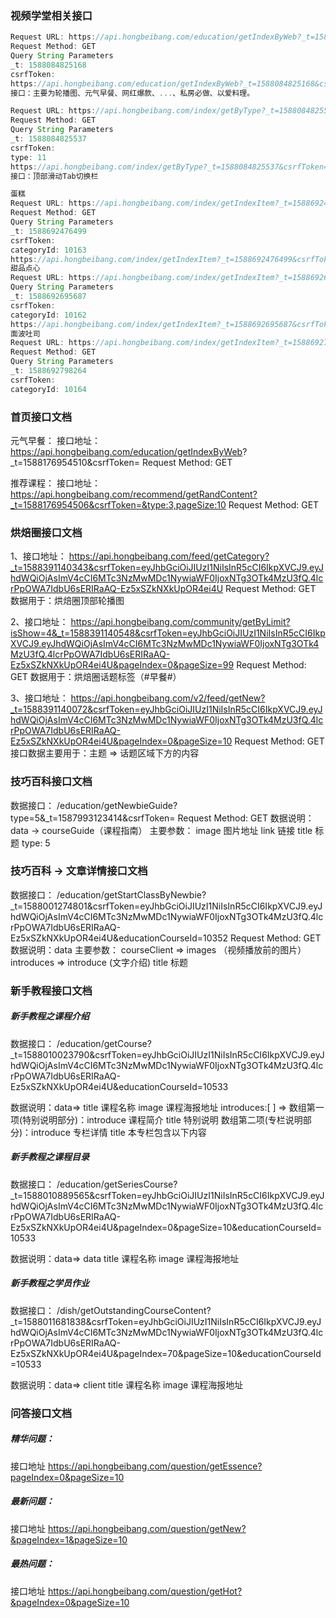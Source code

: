 ### 视频学堂相关接口

~~~jsx
Request URL: https://api.hongbeibang.com/education/getIndexByWeb?_t=1588084825168&csrfToken=
Request Method: GET
Query String Parameters
_t: 1588084825168
csrfToken: 
https://api.hongbeibang.com/education/getIndexByWeb?_t=1588084825168&csrfToken=
接口：主要为轮播图、元气早餐、网红爆款、...、私房必做、以爱料理。
~~~

~~~jsx
Request URL: https://api.hongbeibang.com/index/getByType?_t=1588084825537&csrfToken=&type=11
Request Method: GET
Query String Parameters
_t: 1588084825537
csrfToken: 
type: 11
https://api.hongbeibang.com/index/getByType?_t=1588084825537&csrfToken=&type=11
接口：顶部滑动Tab切换栏
~~~

```jsx
蛋糕
Request URL: https://api.hongbeibang.com/index/getIndexItem?_t=1588692476499&csrfToken=&categoryId=10163
Request Method: GET
Query String Parameters
_t: 1588692476499
csrfToken: 
categoryId: 10163
https://api.hongbeibang.com/index/getIndexItem?_t=1588692476499&csrfToken=&categoryId=10163
甜品点心
Request URL: https://api.hongbeibang.com/index/getIndexItem?_t=1588692695687&csrfToken=&categoryId=10162
Query String Parameters
_t: 1588692695687
csrfToken: 
categoryId: 10162
https://api.hongbeibang.com/index/getIndexItem?_t=1588692695687&csrfToken=&categoryId=10162
面波吐司
Request URL: https://api.hongbeibang.com/index/getIndexItem?_t=1588692798264&csrfToken=&categoryId=10164
Request Method: GET
Query String Parameters
_t: 1588692798264
csrfToken: 
categoryId: 10164
```



### 首页接口文档
元气早餐：
 接口地址：
 https://api.hongbeibang.com/education/getIndexByWeb?   _t=1588176954510&csrfToken=
 Request Method: GET

推荐课程：
接口地址：
https://api.hongbeibang.com/recommend/getRandContent?_t=1588176954506&csrfToken=&type:3,pageSize:10
Request Method: GET



### 烘焙圈接口文档
1、接口地址：
https://api.hongbeibang.com/feed/getCategory?_t=1588391140343&csrfToken=eyJhbGciOiJIUzI1NiIsInR5cCI6IkpXVCJ9.eyJhdWQiOjAsImV4cCI6MTc3NzMwMDc1NywiaWF0IjoxNTg3OTk4MzU3fQ.4lcrPpOWA7IdbU6sERIRaAQ-Ez5xSZkNXkUpOR4ei4U
Request Method: GET
数据用于：烘焙圈顶部轮播图

2、接口地址：
https://api.hongbeibang.com/community/getByLimit?isShow=4&_t=1588391140548&csrfToken=eyJhbGciOiJIUzI1NiIsInR5cCI6IkpXVCJ9.eyJhdWQiOjAsImV4cCI6MTc3NzMwMDc1NywiaWF0IjoxNTg3OTk4MzU3fQ.4lcrPpOWA7IdbU6sERIRaAQ-Ez5xSZkNXkUpOR4ei4U&pageIndex=0&pageSize=99
Request Method: GET
数据用于：烘焙圈话题标签（#早餐#）

3、接口地址：
https://api.hongbeibang.com/v2/feed/getNew?_t=1588391140072&csrfToken=eyJhbGciOiJIUzI1NiIsInR5cCI6IkpXVCJ9.eyJhdWQiOjAsImV4cCI6MTc3NzMwMDc1NywiaWF0IjoxNTg3OTk4MzU3fQ.4lcrPpOWA7IdbU6sERIRaAQ-Ez5xSZkNXkUpOR4ei4U&pageIndex=0&pageSize=10
Request Method: GET
接口数据主要用于：主题 =>   话题区域下方的内容

### 技巧百科接口文档

数据接口：
     /education/getNewbieGuide?type=5&_t=1587993123414&csrfToken=
Request Method: GET
数据说明：data -> courseGuide（课程指南）
主要参数：
   image 图片地址 
   link 链接
   title  标题
   type: 5

 ### 技巧百科 -> 文章详情接口文档
数据接口：
       /education/getStartClassByNewbie?_t=1588001274801&csrfToken=eyJhbGciOiJIUzI1NiIsInR5cCI6IkpXVCJ9.eyJhdWQiOjAsImV4cCI6MTc3NzMwMDc1NywiaWF0IjoxNTg3OTk4MzU3fQ.4lcrPpOWA7IdbU6sERIRaAQ-Ez5xSZkNXkUpOR4ei4U&educationCourseId=10352
Request Method: GET
数据说明：data
主要参数：
    courseClient  =>  images （视频播放前的图片）
    introduces  => introduce (文字介绍)
    title  标题

### 新手教程接口文档

 ##### 新手教程之课程介绍 
数据接口：
     /education/getCourse?_t=1588010023790&csrfToken=eyJhbGciOiJIUzI1NiIsInR5cCI6IkpXVCJ9.eyJhdWQiOjAsImV4cCI6MTc3NzMwMDc1NywiaWF0IjoxNTg3OTk4MzU3fQ.4lcrPpOWA7IdbU6sERIRaAQ-Ez5xSZkNXkUpOR4ei4U&educationCourseId=10533

数据说明：data=>
     title   课程名称
     image  课程海报地址 
     introduces:[ ] =>  数组第一项(特别说明部分)：introduce  课程简介
                                                title  特别说明
                        数组第二项(专栏说明部分)：introduce  专栏详情
                                                title  本专栏包含以下内容

 ##### 新手教程之课程目录  
数据接口：
     /education/getSeriesCourse?_t=1588010889565&csrfToken=eyJhbGciOiJIUzI1NiIsInR5cCI6IkpXVCJ9.eyJhdWQiOjAsImV4cCI6MTc3NzMwMDc1NywiaWF0IjoxNTg3OTk4MzU3fQ.4lcrPpOWA7IdbU6sERIRaAQ-Ez5xSZkNXkUpOR4ei4U&pageIndex=0&pageSize=10&educationCourseId=10533

数据说明：data=> data
    title   课程名称
    image  课程海报地址 

 #####  新手教程之学员作业  
数据接口：
    /dish/getOutstandingCourseContent?_t=1588011681838&csrfToken=eyJhbGciOiJIUzI1NiIsInR5cCI6IkpXVCJ9.eyJhdWQiOjAsImV4cCI6MTc3NzMwMDc1NywiaWF0IjoxNTg3OTk4MzU3fQ.4lcrPpOWA7IdbU6sERIRaAQ-Ez5xSZkNXkUpOR4ei4U&pageIndex=70&pageSize=10&educationCourseId=10533

数据说明：data=> client
     title   课程名称
     image  课程海报地址 




 ### 问答接口文档 
 ##### 精华问题：
 接口地址 
https://api.hongbeibang.com/question/getEssence?pageIndex=0&pageSize=10


##### 最新问题：
 接口地址 
https://api.hongbeibang.com/question/getNew?&pageIndex=1&pageSize=10

##### 最热问题：
接口地址 
https://api.hongbeibang.com/question/getHot?&pageIndex=0&pageSize=10